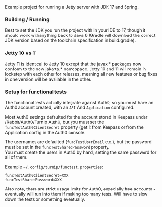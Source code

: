 Example project for running a Jetty server with JDK 17 and Spring.

### Building / Running

Best to set the JDK you run the project with in your IDE to 17, though it 
should work withanything back to Java 8 (Gradle will download the correct 
JDK version based on the toolchain specification in build.gradle).


### Jetty 10 vs 11

Jetty 11 is identical to Jetty 10 except that the javax.* packages now conform
to the new jakarta.* namespace. Jetty 10 and 11 will remain in lockstep with
each other for releases, meaning all new features or bug fixes in one version
will be available in the other.


### Setup for functional tests

The functional tests actually integrate against Auth0, so you must have an
Auth0 account created, with an `API` And `Application` configured.

Most Auth0 settings defaulted for the account stored in Keepass under 
/Rabbit/Auth0/Turnip Auth0, but you must set the `funcTestAuth0ClientSecret`
property (get it from Keepass or from the Application config in the Auth0 
console.

The usernames are defaulted (`funcTestUserEmail` etc.), but the password must 
be set in the `funcTestSharedPassword` property.  
You must create the users in Auth0 by hand, setting the same password for all
of them.

Example `~/.config/turnip/functest.properties`:
```
funcTestAuth0ClientSecret=XXX
funcTestSharedPassword=XXX
```

Also note, there are strict usage limits for Auth0, especially free accounts - 
eventually will run into them if making too many tests.  Will have to slow down
the tests or something eventually.